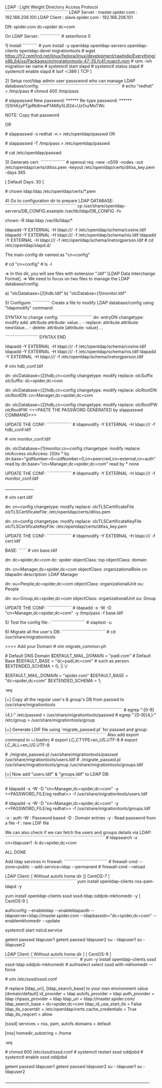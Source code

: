 LDAP : Light Weight Directory Access Protocol
\`\`\`\`\`\`\`\`\`\`\`\`\`\`\`\`\`\`\`\`\`\`\`\`\`\`\`\`\`\`\`\`\`\`\`\`\`\`\`\`\`\`\`\`\`\`
LDAP Server : master.spider.com : 192.168.206.100 LDAP Client :
slave.spider.com : 192.168.206.101

DN: spider.com dc=spider dc=com

On LDAP Server: \`\`\`\`\`\`\`\`\`\`\`\`\`\`\` \# setenforce 0

1\) Install \`\`\`\`\`\`\`\`\`\`\` \# yum install -y openldap
openldap-servers openldap-clients openldap-devel migrationtools \# wget
https://fr2.rpmfind.net/linux/fedora/linux/development/rawhide/Everything/x86_64/os/Packages/m/migrationtools-47-35.fc41.noarch.rpm
\# rpm -ivh migration-tar name \# systemctl start slapd \# systemctl
status slapd \# systemctl enable slapd \# lsof -i:389 \[ TCP \]

2\) Setup root/ldap admin user passsword who can manage LDAP
database/config:
\`\`\`\`\`\`\`\`\`\`\`\`\`\`\`\`\`\`\`\`\`\`\`\`\`\`\`\`\`\`\`\`\`\`\`\`\`\`\`\`\`\`\`\`\`\`\`\`\`\`\`\`\`\`\`\`\`\`\`
\# echo \"redhat\" \> /tmp/pass \# chmod 400 /tmp/pass

\# slappasswd New password: \*\*\*\*\*\* Re-type password: \*\*\*\*\*\*
{SSHA}yPTjpRb8mwP1AMIy5LB2d+UzOu/MoTWc

NOTE: Copy that password

OR

\# slappasswd -s redhat -n \> /etc/openldap/passwd OR

\# slappasswd -T /tmp/pass \> /etc/openldap/passwd

\# cat /etc/openldap/passwd

3\) Generate cert: \`\`\`\`\`\`\`\`\`\`\`\`\`\`\`\`\`\` \# openssl req
-new -x509 -nodes -out /etc/openldap/certs/ditiss.pem -keyout
/etc/openldap/certs/ditiss_key.pem -days 365

\[ Default Days: 30 \]

\# chown ldap:ldap /etc/openldap/certs/\*.pem

4\) Go to configuration dir to prepare LDAP DATABASE:
\`\`\`\`\`\`\`\`\`\`\`\`\`\`\`\`\`\`\`\`\`\`\`\`\`\`\`\`\`\`\`\`\`\`\`\`\`\`\`\`\`\`\`\`\`\`\`\`\`\`\`\`
cp /usr/share/openldap-servers/DB_CONFIG.example /var/lib/ldap/DB_CONFIG
-fv

chown -R ldap:ldap /var/lib/ldap/\*

ldapadd -Y EXTERNAL -H ldapi:/// -f /etc/openldap/schema/cosine.ldif
ldapadd -Y EXTERNAL -H ldapi:/// -f /etc/openldap/schema/nis.ldif
ldapadd -Y EXTERNAL -H ldapi:/// -f
/etc/openldap/schema/inetorgperson.ldif \# cd /etc/openldap/slapd.d/

The main config dir named as \"cn=config\"

\# cd \"cn=config\" \# ls -l

=\> In this dir, you will see files with extension \".ldif\" \[LDAP Data
Interchange Format\]. =\> We need to focus on two files to manage the
LDAP database/config:

a) \"olcDatabase={2}hdb.ldif\" b) \"olcDatabse={1}monitor.ldif\"

5\) Configure: \`\`\`\`\`\`\`\`\`\`\`\`\` Create a file to modify LDAP
database/config using \"ldapmodify\" command:

SYNTAX to change config:
\`\`\`\`\`\`\`\`\`\`\`\`\`\`\`\`\`\`\`\`\`\`\`\` dn: entryDN changetype:
modify add: attribute attribute: value\... - replace: attribute
attribute: newValue\... - delete: attribute \[attribute: value\] \...

\`\`\`\`\`\`\`\`\`\`\`\`\`\`\`\`\`\`\`\`\`\`\`\` SYNTAX END

ldapadd -Y EXTERNAL -H ldapi:/// -f /etc/openldap/schema/cosine.ldif
ldapadd -Y EXTERNAL -H ldapi:/// -f /etc/openldap/schema/nis.ldif
ldapadd -Y EXTERNAL -H ldapi:/// -f
/etc/openldap/schema/inetorgperson.ldif

\# vim hdb_conf.ldif

dn: olcDatabase={2}hdb,cn=config changetype: modify replace: olcSuffix
olcSuffix: dc=spider,dc=com

dn: olcDatabase={2}hdb,cn=config changetype: modify replace: olcRootDN
olcRootDN: cn=Manager,dc=spider,dc=com

dn: olcDatabase={2}hdb,cn=config changetype: modify replace: olcRootPW
olcRootPW: \<\<\<PASTE THE PASSWORD GENERATED by slappasswd
COMMAND\>\>\>

UPDATE THE CONF: \`\`\`\`\`\`\`\`\`\`\`\`\`\`\`\`\`\` \# ldapmodify -Y
EXTERNAL -H ldapi:/// -f hdb_conf.ldif

\# vim monitor_conf.ldif

dn: olcDatabase={1}monitor,cn=config changetype: modify replace:
olcAccess olcAccess: {0}to \* by
dn.base=\"gidNumber=0+uidNumber=0,cn=peercred,cn=external,cn=auth\" read
by dn.base=\"cn=Manager,dc=spider,dc=com\" read by \* none

UPDATE THE CONF: \`\`\`\`\`\`\`\`\`\`\`\`\`\`\`\`\`\` \# ldapmodify -Y
EXTERNAL -H ldapi:/// -f monitor_conf.ldif

\_\_\_\_\_\_\_\_\_\_\_\_\_\_\_

\# vim cert.ldif

dn: cn=config changetype: modify replace: olcTLSCertificateFile
olcTLSCertificateFile: /etc/openldap/certs/ditiss.pem

dn: cn=config changetype: modify replace: olcTLSCertificateKeyFile
olcTLSCertificateKeyFile: /etc/openldap/certs/ditiss_key.pem

UPDATE THE CONF: \`\`\`\`\`\`\`\`\`\`\`\`\`\`\`\`\`\` \# ldapmodify -Y
EXTERNAL -H ldapi:/// -f cert.ldif

BASE: \`\`\`\`\`\` \# vim base.ldif

dn: dc=spider,dc=com dc: spider objectClass: top objectClass: domain

dn: cn=Manager,dc=spider,dc=com objectClass: organizationalRole cn:
ldapadm description: LDAP Manager

dn: ou=People,dc=spider,dc=com objectClass: organizationalUnit ou:
People

dn: ou=Group,dc=spider,dc=com objectClass: organizationalUnit ou: Group

UPDATE THE CONF: \`\`\`\`\`\`\`\`\`\`\`\`\`\`\`\`\`\` \# ldapadd -x -W
-D \"cn=Manager,dc=spider,dc=com\" -y /tmp/pass -f base.ldif

5\) Test the config file :
\`\`\`\`\`\`\`\`\`\`\`\`\`\`\`\`\`\`\`\`\`\`\`\`\` \# slaptest -u

6\) Migrate all the user\'s DB:
\`\`\`\`\`\`\`\`\`\`\`\`\`\`\`\`\`\`\`\`\`\`\`\`\`\`\`\`\`\`\`\` \# cd
/usr/share/migrationtools

\>\>\>\> Add your Domain \# vim migrate_common.ph

\# Default DNS Domain \$DEFAULT_MAIL_DOMAIN = \"padl.com\" \# Default
Base \$DEFAULT_BASE = \"dc=padl,dc=com\" \# such as person.
\$EXTENDED_SCHEMA = 0; \|\| \\/

\$DEFAULT_MAIL_DOMAIN = \"spider.com\" \$DEFAULT_BASE =
\"dc=spider,dc=com\" \$EXTENDED_SCHEMA = 1;

:wq

\[+\] Copy all the regular user\'s & group\'s DB from passwd to
/usr/share/migrationtools
\`\`\`\`\`\`\`\`\`\`\`\`\`\`\`\`\`\`\`\`\`\`\`\`\`\`\`\`\`\`\`\`\`\`\`\`\`\`\`\`\`\`\`\`\`\`\`\`\`\`\`\`\`\`\`\`\`\`\`\`\`\`\`\`\`\`\`\`\`\`\`\`\`\`\`\`\`\`\`\`\`\`\`\`\`\`
\# egrep \":\[0-9\]{4,}:\" /etc/passwd \>
/usr/share/migrationtools/passwd \# egrep \":\[0-9\]{4,}:\" /etc/group
\> /usr/share/migrationtools/group

\[+\] Generate LDIF file using \`migrate_passwd.pl\` for passwd and
group:
\`\`\`\`\`\`\`\`\`\`\`\`\`\`\`\`\`\`\`\`\`\`\`\`\`\`\`\`\`\`\`\`\`\`\`\`\`\`\`\`\`\`\`\`\`\`\`\`\`\`\`\`\`\`\`\`\`\`\`\`\`\`\`\`\`\`\`\`\`\`\`\`\`\`
Also add export command in \~/.bashrc \# export LC_CTYPE=en_US.UTF-8 \#
export LC_ALL=en_US.UTF-8

\# ./migrate_passwd.pl /usr/share/migrationtools/passwd
/usr/share/migrationtools/users.ldif \# ./migrate_passwd.pl
/usr/share/migrationtools/group /usr/share/migrationtools/groups.ldif

\[+\] Now add \"users.ldif\" & \"groups.ldif\" to LDAP DB:
\`\`\`\`\`\`\`\`\`\`\`\`\`\`\`\`\`\`\`\`\`\`\`\`\`\`\`\`\`\`\`\`\`\`\`\`\`\`\`\`\`\`\`\`\`\`\`\`\`\`\`\`\`

\# ldapadd -x -W -D \"cn=Manager,dc=spider,dc=com\" -y
\<\<PASSWORD_FILE/eg redhat\>\> -f /usr/share/migrationtools/users.ldif

\# ldapadd -x -W -D \"cn=Manager,dc=spider,dc=com\" -y
\<\<PASSWORD_FILE/eg redhat\>\> -f /usr/share/migrationtools/groups.ldif

-x : auth -W : Password based -D : Domain entries -y : Read password
from a file -f : new LDIF file

We can also check if we can fetch the users and groups details via LDAP:
\`\`\`\`\`\`\`\`\`\`\`\`\`\`\`\`\`\`\`\`\`\`\`\`\`\`\`\`\`\`\`\`\`\`\`\`\`\`\`\`\`\`\`\`\`\`\`\`\`\`\`\`\`\`\`\`\`\`\`\`\`\`\`\`\`\`\`\`\`\`\`\`\`
\# ldapsearch -x cn=ldapuser1 -b dc=spider,dc=com

ALL DONE

Add ldap services in firewall:
\`\`\`\`\`\`\`\`\`\`\`\`\`\`\`\`\`\`\`\`\`\`\`\`\`\`\`\`\`\`\`\` \#
firewall-cmd \--zone=public \--add-service=ldap \--permanent \#
firewall-cmd \--reload

LDAP Client: \[ Without autofs home dir \]\[ CentOS-7 \]
\`\`\`\`\`\`\`\`\`\`\`\`\`\`\`\`\`\`\`\`\`\`\`\`\`\`\`\`\`\`\`\`\`\`\`\`\`\`\`\`\`\`\`\`\`\`\`\`\`\`\`\`
yum install openldap-clients nss-pam-ldapd -y

yum install openldap-clients sssd sssd-ldap oddjob-mkhomedir -y \[
CentOS-9 \]

authconfig \--enableldap \--enableldapauth
\--ldapserver=ldap://master.spider.com
\--ldapbasedn=\"dc=spider,dc=com\" \--enablemkhomedir \--update

systemctl start nslcd.service

getent passwd ldapuser1 getent passwd ldapuser2 su - ldapuser1 su -
ldapuser2

LDAP Client: \[ Without autofs home dir \] \[ CentOS-9 \]
\`\`\`\`\`\`\`\`\`\`\`\`\`\`\`\`\`\`\`\`\`\`\`\`\`\`\`\`\`\`\`\`\`\`\`\`\`\`\`\`\`\`\`\`\`\`\`\`\`\`\`\`\`\`
\# yum -y install openldap-clients sssd sssd-ldap oddjob-mkhomedir \#
authselect select sssd with-mkhomedir \--force

\# vim /etc/sssd/sssd.conf

\# replace \[ldap_uri\], \[ldap_search_base\] to your own environment
value \[domain/default\] id_provider = ldap autofs_provider = ldap
auth_provider = ldap chpass_provider = ldap ldap_uri =
ldap://master.spider.com/ ldap_search_base = dc=spider,dc=com
ldap_id_use_start_tls = False ldap_tls_cacertdir = /etc/openldap/certs
cache_credentials = True ldap_tls_reqcert = allow

\[sssd\] services = nss, pam, autofs domains = default

\[nss\] homedir_substring = /home

:wq

\# chmod 600 /etc/sssd/sssd.conf \# systemctl restart sssd oddjobd \#
systemctl enable sssd oddjobd

getent passwd ldapuser1 getent passwd ldapuser2 su - ldapuser1 su -
ldapuser2

\_\_\_\_\_\_\_\_\_\_\_\_\_\_\_\_\_\_\_\_\_\_\_\_\_\_\_\_\_\_\_\_\_\_\_\_\_\_\_\_\_\_\_\_\_\_\_\_\_\_\_\_\_\_\_\_\_\_\_\_\_\_\_\_\_\_\_\_\_\_\_\_\_\_\_
